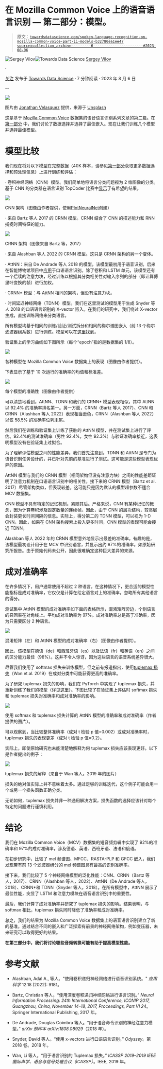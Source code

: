 # 在 Mozilla Common Voice 上的语音语言识别 — 第二部分：模型。

> 原文：[`towardsdatascience.com/spoken-language-recognition-on-mozilla-common-voice-part-ii-models-b32780ea1ee4?source=collection_archive---------6-----------------------#2023-08-06`](https://towardsdatascience.com/spoken-language-recognition-on-mozilla-common-voice-part-ii-models-b32780ea1ee4?source=collection_archive---------6-----------------------#2023-08-06)

[](https://medium.com/@sergeyvilov?source=post_page-----b32780ea1ee4--------------------------------)![Sergey Vilov](https://medium.com/@sergeyvilov?source=post_page-----b32780ea1ee4--------------------------------)[](https://towardsdatascience.com/?source=post_page-----b32780ea1ee4--------------------------------)![Towards Data Science](https://towardsdatascience.com/?source=post_page-----b32780ea1ee4--------------------------------) [Sergey Vilov](https://medium.com/@sergeyvilov?source=post_page-----b32780ea1ee4--------------------------------)

·

[关注](https://medium.com/m/signin?actionUrl=https%3A%2F%2Fmedium.com%2F_%2Fsubscribe%2Fuser%2F33297faf768d&operation=register&redirect=https%3A%2F%2Ftowardsdatascience.com%2Fspoken-language-recognition-on-mozilla-common-voice-part-ii-models-b32780ea1ee4&user=Sergey+Vilov&userId=33297faf768d&source=post_page-33297faf768d----b32780ea1ee4---------------------post_header-----------) 发布于 [Towards Data Science](https://towardsdatascience.com/?source=post_page-----b32780ea1ee4--------------------------------) · 7 分钟阅读 · 2023 年 8 月 6 日[](https://medium.com/m/signin?actionUrl=https%3A%2F%2Fmedium.com%2F_%2Fvote%2Ftowards-data-science%2Fb32780ea1ee4&operation=register&redirect=https%3A%2F%2Ftowardsdatascience.com%2Fspoken-language-recognition-on-mozilla-common-voice-part-ii-models-b32780ea1ee4&user=Sergey+Vilov&userId=33297faf768d&source=-----b32780ea1ee4---------------------clap_footer-----------)

--

[](https://medium.com/m/signin?actionUrl=https%3A%2F%2Fmedium.com%2F_%2Fbookmark%2Fp%2Fb32780ea1ee4&operation=register&redirect=https%3A%2F%2Ftowardsdatascience.com%2Fspoken-language-recognition-on-mozilla-common-voice-part-ii-models-b32780ea1ee4&source=-----b32780ea1ee4---------------------bookmark_footer-----------)![](img/bba82297c280c131ff3cdf040af52ec2.png)

图片由 [Jonathan Velasquez](https://unsplash.com/@jonathanvez?utm_source=medium&utm_medium=referral) 提供，来源于 [Unsplash](https://unsplash.com/?utm_source=medium&utm_medium=referral)

这是基于 [Mozilla Common Voice](https://commonvoice.mozilla.org/) 数据集的语音语言识别系列文章的第二篇。在 [第一部分](https://medium.com/towards-data-science/spoken-language-recognition-on-mozilla-common-voice-part-i-3f5400bbbcd8) 中，我们讨论了数据选择并选择了最佳嵌入。现在让我们训练几个模型并选择最佳模型。

# **模型比较**

我们现在将对以下模型在完整数据（40K 样本，请参见[第一部分](https://medium.com/towards-data-science/spoken-language-recognition-on-mozilla-common-voice-part-i-3f5400bbbcd8)获取更多数据选择和预处理信息）上进行训练和评估：

· 卷积神经网络（CNN）模型。我们简单地将语言分类问题视为 2 维图像的分类。基于 CNN 的分类器在语言识别 TopCoder 比赛中[显示](https://github.com/pietz/language-recognition)了有希望的结果。

![](img/946148853376e3d3621d76ab90638954.png)

CNN 架构（图像由作者提供，使用[PlotNeuralNet](https://github.com/HarisIqbal88/PlotNeuralNet)创建）

· 来自 Bartz 等人 2017 的 CRNN 模型。CRNN 结合了 CNN 的描述能力和 RNN 捕捉时间特征的能力。

![](img/a53b69e2a5f1cd4996c2bcd779507843.png)

CRNN 架构（图像来自 Bartz 等，2017）

· 来自 Alashban 等人 2022 的 CRNN 模型。这只是 CRNN 架构的另一个变体。

· AttNN：来自 De Andrade 等人 2018 的模型。该模型最初用于语音识别，后来在智能博物馆项目中[应用](https://github.com/zkmkarlsruhe/language-identification/tree/main)于口语语言识别。除了卷积和 LSTM 单元，该模型还有一个后续的注意力块，经过训练以根据其分类相关性对输入序列的部分（即计算傅里叶变换的帧）进行加权。

· CRNN* 模型：与 AttNN 相同的架构，但没有注意力块。

· 时间延迟神经网络（TDNN）模型。我们在这里测试的模型用于生成 Snyder 等人 2018 的口语语言识别的 X-vector 嵌入。在我们的研究中，我们绕过 X-vector 生成，直接训练网络来分类语言。

所有模型均基于相同的训练/验证/测试拆分和相同的梅尔谱图嵌入（前 13 个梅尔滤波器组系数）进行训练。模型可以在[这里](https://github.com/sergeyvilov/MCV-spoken-language-recognition/tree/master)找到。

验证集上的学习曲线如下图所示（每个“epoch”指的是数据集的 1/8）。

![](img/8e8f005eadcc598f049df62253bcee0e.png)

各种模型在 Mozilla Common Voice 数据集上的表现（图像由作者提供）。

下表显示了基于 10 次运行的准确率的均值和标准差。

![](img/39ff126b8bec2ef8f66efedd7c7d1502.png)

每个模型的准确性（图像由作者提供）

可以清楚地看到，AttNN、TDNN 和我们的 CRNN* 模型表现相似，其中 AttNN 以 92.4% 的准确率排名第一。另一方面，CRNN（Bartz 等人 2017）、CNN 和 CRNN（Alashban 等人 2022）表现相当逊色，CRNN（Alashban 等人 2022）以仅 58.5% 的准确率位列末尾。

然后我们在训练和验证集上训练了获胜的 AttNN 模型，并在测试集上进行了评估。92.4%的测试准确率（男性 92.4%，女性 92.3%）与验证准确率接近，这表明模型没有在验证集上过拟合。

为了理解评估模型之间的性能差异，我们首先注意到，TDNN 和 AttNN 是专门为语音识别任务设计的，并已针对先前的基准进行了测试。这可能是这些模型表现优异的原因。

AttNN 模型与我们的 CRNN 模型（相同架构但没有注意力块）之间的性能差距证明了注意力机制在口语语言识别中的相关性。接下来的 CRNN 模型（Bartz et al. 2017）尽管架构类似，但表现较差。这可能只是因为默认的模型超参数不适合 MCV 数据集。

CNN 模型不具有特定的记忆机制，紧随其后。严格来说，CNN 有某种记忆的概念，因为计算卷积涉及固定数量的连续帧。因此，由于 CNN 的层次结构，较高层会封装更长时间间隔的信息。实际上，得分第二的 TDNN 模型，可以视为 1-D CNN。因此，如果在 CNN 架构搜索上投入更多时间，CNN 模型的表现可能会接近 TDNN。

Alashban 等人 2022 年的 CRNN 模型意外地显示出最差的准确率。有趣的是，该模型最初设计用于在 MCV 中识别语言，并显示出约 97%的准确率，如原始研究所报告。由于原始代码未公开，因此很难确定这种巨大差异的来源。

# **成对准确率**

在许多情况下，用户通常使用不超过 2 种语言。在这种情况下，更合适的模型性能指标是成对准确率，它仅仅是计算在给定语言对上的准确率，忽略所有其他语言的得分。

测试集中 AttNN 模型的成对准确率如下面的表格所示，混淆矩阵旁边，个别语言的召回率在对角线上。平均成对准确率为 97%。成对准确率总是高于准确率，因为只需要区分 2 种语言。

![](img/4a5f2b120865a9f601351d8953ff0117.png)

混淆矩阵（左）和 AttNN 模型的成对准确率（右）（图像由作者提供）。

因此，该模型在德语（de）和西班牙语（es）以及法语（fr）和英语（en）之间的区分能力最佳（98%）。这并不令人惊讶，因为这些语言的语音系统差异很大。

尽管我们使用了 softmax 损失来训练模型，但之前有报道指出，使用[tuplemax 损失](https://arxiv.org/abs/1811.12290)（Wan et al. 2019）在成对分类中可能获得更高的准确率。

为了研究 tuplemax 损失的影响，我们在 PyTorch 中实现了 tuplemax 损失，并重新训练了我们的模型（详见[这里](https://github.com/sergeyvilov/MCV-spoken-language-recognition/blob/master/tuplemax_loss.py)）。下图比较了在验证集上评估时 softmax 损失和 tuplemax 损失对准确率和成对准确率的影响。

![](img/d6dc42550952b2ee707391fcc6dabec3.png)

使用 softmax 和 tuplemax 损失计算的 AttNN 模型的准确率和成对准确率（作者提供的图片）。

可以观察到，当比较整体准确率（成对 t 检验 p 值=0.002）或成对准确率时，tuplemax 损失的表现更差（成对 t 检验 p 值=0.2）。

实际上，即使原始研究也未能清楚地解释为何 tuplemax 损失应该表现更好。以下是作者提出的例子：

![](img/e5e9425456b5bdb7161468ace272e815.png)

tuplemax 损失的解释（来自于 Wan 等人，2019 年的图片）

损失的绝对值实际上并不意味着太多。通过足够的训练迭代，这个例子可能会用一个或另一个损失函数正确分类。

无论如何，tuplemax 损失并非一种通用解决方案，损失函数的选择应该针对每个特定的问题进行谨慎利用。

# **结论**

我们在 Mozilla Common Voice（MCV）数据集的短音频剪辑中实现了 92%的准确率和 97%的成对准确率，涉及德语、英语、西班牙语、法语和俄语。

在初步研究中，比较了 mel 频谱图、MFCC、RASTA-PLP 和 GFCC 嵌入，我们发现带有前 13 个滤波器组分的 mel 频谱图具有最高的识别准确率。

接下来，我们比较了 5 个神经网络模型的泛化性能：CNN、CRNN（Bartz 等人，2017）、CRNN（Alashban 等人，2022）、AttNN（De Andrade 等人，2018）、CRNN*和 TDNN（Snyder 等人，2018）。在所有模型中，AttNN 展示了最佳性能，突显了 LSTM 和注意力模块在语音语言识别中的重要性。

最后，我们计算了成对准确率并研究了 tuplemax 损失的影响。结果表明，与 softmax 相比，tuplemax 损失同时降低了准确率和成对准确率。

总之，我们的结果为 Mozilla Common Voice 数据集上的语音语言识别建立了新的基准。通过结合不同的嵌入和广泛探索有前景的神经网络架构，例如变压器，未来研究可以取得更好的结果。

**在第三部分中，我们将讨论哪些音频转换可能有助于提高模型性能。**

# **参考文献**

+   Alashban, Adal A., 等人。"使用卷积递归神经网络进行语音识别系统。" *应用科学* 12.18 (2022): 9181。

+   Bartz, Christian 等人。“使用深度卷积递归神经网络进行语言识别。” *Neural Information Processing: 24th International Conference, ICONIP 2017, Guangzhou, China, November 14–18, 2017, Proceedings, Part VI 24*。Springer International Publishing, 2017 年。

+   De Andrade, Douglas Coimbra 等人。“用于语音命令识别的神经注意力模型。” *arXiv 预印本 arXiv:1808.08929*（2018 年）。

+   Snyder, David 等人。“使用 x-vectors 进行口语语言识别。” *Odyssey*。第 2018 卷。2018 年。

+   Wan, Li 等人。“用于语言识别的 Tuplemax 损失。” *ICASSP 2019–2019 IEEE 国际声学、语音与信号处理会议（ICASSP）*。IEEE, 2019 年。
